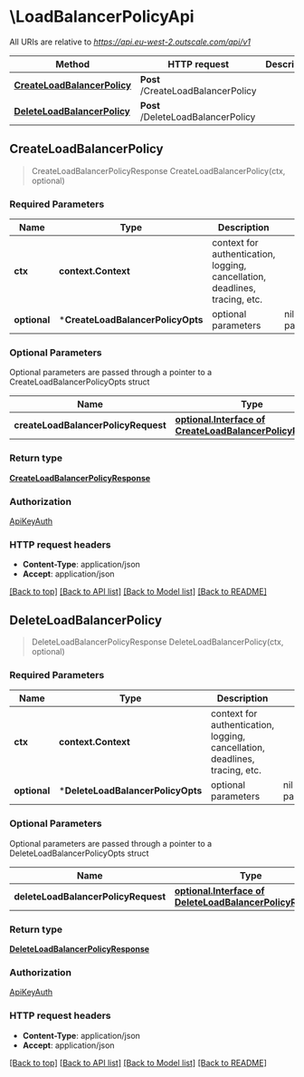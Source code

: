 # \LoadBalancerPolicyApi

All URIs are relative to *https://api.eu-west-2.outscale.com/api/v1*

Method | HTTP request | Description
------------- | ------------- | -------------
[**CreateLoadBalancerPolicy**](LoadBalancerPolicyApi.md#CreateLoadBalancerPolicy) | **Post** /CreateLoadBalancerPolicy | 
[**DeleteLoadBalancerPolicy**](LoadBalancerPolicyApi.md#DeleteLoadBalancerPolicy) | **Post** /DeleteLoadBalancerPolicy | 



## CreateLoadBalancerPolicy

> CreateLoadBalancerPolicyResponse CreateLoadBalancerPolicy(ctx, optional)



### Required Parameters


Name | Type | Description  | Notes
------------- | ------------- | ------------- | -------------
**ctx** | **context.Context** | context for authentication, logging, cancellation, deadlines, tracing, etc.
 **optional** | ***CreateLoadBalancerPolicyOpts** | optional parameters | nil if no parameters

### Optional Parameters

Optional parameters are passed through a pointer to a CreateLoadBalancerPolicyOpts struct


Name | Type | Description  | Notes
------------- | ------------- | ------------- | -------------
 **createLoadBalancerPolicyRequest** | [**optional.Interface of CreateLoadBalancerPolicyRequest**](CreateLoadBalancerPolicyRequest.md)|  | 

### Return type

[**CreateLoadBalancerPolicyResponse**](CreateLoadBalancerPolicyResponse.md)

### Authorization

[ApiKeyAuth](../README.md#ApiKeyAuth)

### HTTP request headers

- **Content-Type**: application/json
- **Accept**: application/json

[[Back to top]](#) [[Back to API list]](../README.md#documentation-for-api-endpoints)
[[Back to Model list]](../README.md#documentation-for-models)
[[Back to README]](../README.md)


## DeleteLoadBalancerPolicy

> DeleteLoadBalancerPolicyResponse DeleteLoadBalancerPolicy(ctx, optional)



### Required Parameters


Name | Type | Description  | Notes
------------- | ------------- | ------------- | -------------
**ctx** | **context.Context** | context for authentication, logging, cancellation, deadlines, tracing, etc.
 **optional** | ***DeleteLoadBalancerPolicyOpts** | optional parameters | nil if no parameters

### Optional Parameters

Optional parameters are passed through a pointer to a DeleteLoadBalancerPolicyOpts struct


Name | Type | Description  | Notes
------------- | ------------- | ------------- | -------------
 **deleteLoadBalancerPolicyRequest** | [**optional.Interface of DeleteLoadBalancerPolicyRequest**](DeleteLoadBalancerPolicyRequest.md)|  | 

### Return type

[**DeleteLoadBalancerPolicyResponse**](DeleteLoadBalancerPolicyResponse.md)

### Authorization

[ApiKeyAuth](../README.md#ApiKeyAuth)

### HTTP request headers

- **Content-Type**: application/json
- **Accept**: application/json

[[Back to top]](#) [[Back to API list]](../README.md#documentation-for-api-endpoints)
[[Back to Model list]](../README.md#documentation-for-models)
[[Back to README]](../README.md)

